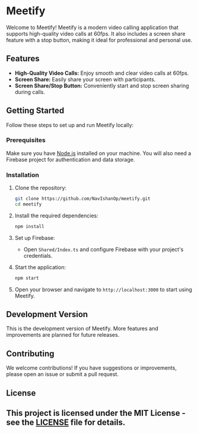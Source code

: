 # Meetify

Welcome to Meetify! Meetify is a modern video calling application that supports high-quality video calls at 60fps. It also includes a screen share feature with a stop button, making it ideal for professional and personal use.

## Features

- **High-Quality Video Calls:** Enjoy smooth and clear video calls at 60fps.
- **Screen Share:** Easily share your screen with participants.
- **Screen Share/Stop Button:** Conveniently start and stop screen sharing during calls.

## Getting Started

Follow these steps to set up and run Meetify locally:

### Prerequisites

Make sure you have [Node.js](https://nodejs.org/) installed on your machine. You will also need a Firebase project for authentication and data storage.

### Installation

1. Clone the repository:

    ```bash
    git clone https://github.com/NavIshanOp/meetify.git
    cd meetify
    ```

2. Install the required dependencies:

    ```bash
    npm install
    ```

3. Set up Firebase:

    - Open `Shared/Index.ts` and configure Firebase with your project's credentials.

4. Start the application:

    ```bash
    npm start
    ```

5. Open your browser and navigate to `http://localhost:3000` to start using Meetify.

## Development Version

This is the development version of Meetify. More features and improvements are planned for future releases.

## Contributing

We welcome contributions! If you have suggestions or improvements, please open an issue or submit a pull request.

## License

This project is licensed under the MIT License - see the [LICENSE](LICENSE) file for details.
---
